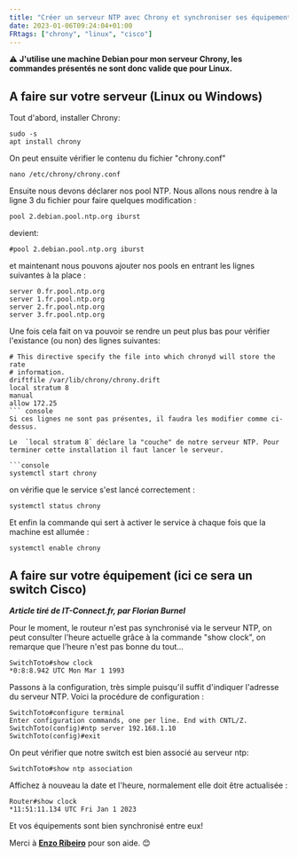 ```yaml
---
title: "Créer un serveur NTP avec Chrony et synchroniser ses équipements "
date: 2023-01-06T09:24:04+01:00
FRtags: ["chrony", "linux", "cisco"] 
---
```


⚠ **J'utilise une machine Debian pour mon serveur Chrony, les commandes présentés ne sont donc valide que pour Linux.**

## A faire sur votre serveur (Linux ou Windows)

Tout d'abord, installer Chrony:

```console
sudo -s
apt install chrony
```

On peut ensuite vérifier le contenu du fichier "chrony.conf"

```console
nano /etc/chrony/chrony.conf
```

Ensuite nous devons déclarer nos pool NTP. Nous allons nous rendre à la ligne 3 du fichier pour faire quelques modification :

`pool 2.debian.pool.ntp.org iburst`

devient:

`#pool 2.debian.pool.ntp.org iburst`

et maintenant nous pouvons ajouter nos pools en entrant les lignes suivantes à la place :

```console
server 0.fr.pool.ntp.org
server 1.fr.pool.ntp.org
server 2.fr.pool.ntp.org
server 3.fr.pool.ntp.org
```

Une fois cela fait on va pouvoir se rendre un peut plus bas pour vérifier l'existance (ou non) des lignes suivantes:

```console
# This directive specify the file into which chronyd will store the rate
# information.
driftfile /var/lib/chrony/chrony.drift
local stratum 8
manual
allow 172.25
``` console
Si ces lignes ne sont pas présentes, il faudra les modifier comme ci-dessus.

Le  `local stratum 8` déclare la "couche" de notre serveur NTP. Pour terminer cette installation il faut lancer le serveur.

```console
systemctl start chrony
```

on vérifie que le service s'est lancé correctement :

```console
systemctl status chrony
```

Et enfin la commande qui sert à activer le service à chaque fois que la machine est allumée :

```console
systemctl enable chrony
```

## A faire sur votre équipement (ici ce sera un switch Cisco)

***Article tiré de IT-Connect.fr, par Florian Burnel***

Pour le moment, le routeur n'est pas synchronisé via le serveur NTP, on peut consulter l'heure actuelle grâce à la commande "show clock", on remarque que l'heure n'est pas bonne du tout...

```console
SwitchToto#show clock
*0:8:8.942 UTC Mon Mar 1 1993
```

Passons à la configuration, très simple puisqu'il suffit d'indiquer l'adresse du serveur NTP. Voici la procédure de configuration :

```console
SwitchToto#configure terminal
Enter configuration commands, one per line. End with CNTL/Z.
SwitchToto(config)#ntp server 192.168.1.10
SwitchToto(config)#exit
```

On peut vérifier que notre switch est bien associé au serveur ntp:

```console
SwitchToto#show ntp association
```

Affichez à nouveau la date et l'heure, normalement elle doit être actualisée :

```console
Router#show clock
*11:51:11.134 UTC Fri Jan 1 2023
```

Et vos équipements sont bien synchronisé entre eux!

Merci à **[Enzo Ribeiro](https://enzo-ribeiro.github.io/portfolio)** pour son aide. 😊
